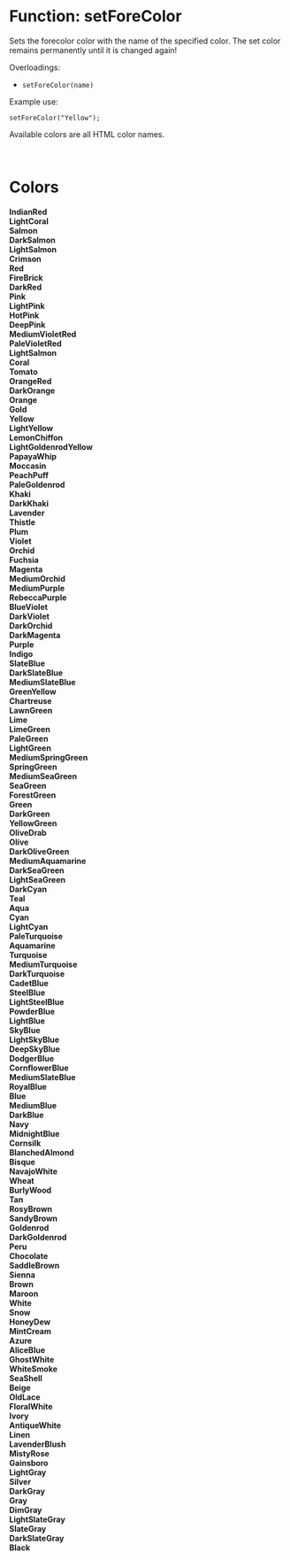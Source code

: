 # Function: setForeColor

Sets the forecolor color with the name of the specified color. The set color remains permanently until it is changed again!

Overloadings:
+ ``setForeColor(name)``

Example use:
```
setForeColor("Yellow");
```

Available colors are all HTML color names.

<br>

# Colors

<b>IndianRed<b><br>
<b>LightCoral<b><br>
<b>Salmon<b><br>
<b>DarkSalmon<b><br>
<b>LightSalmon<b><br>
<b>Crimson<b><br>
<b>Red<b><br>
<b>FireBrick<b><br>
<b>DarkRed<b><br>
<b>Pink<b><br>
<b>LightPink<b><br>
<b>HotPink<b><br>
<b>DeepPink<b><br>
<b>MediumVioletRed<b><br>
<b>PaleVioletRed<b><br>
<b>LightSalmon<b><br>
<b>Coral<b><br>
<b>Tomato<b><br>
<b>OrangeRed<b><br>
<b>DarkOrange<b><br>
<b>Orange<b><br>
<b>Gold<b><br>
<b>Yellow<b><br>
<b>LightYellow<b><br>
<b>LemonChiffon<b><br>
<b>LightGoldenrodYellow<b><br>
<b>PapayaWhip<b><br>
<b>Moccasin<b><br>
<b>PeachPuff<b><br>
<b>PaleGoldenrod<b><br>
<b>Khaki<b><br>
<b>DarkKhaki<b><br>
<b>Lavender<b><br>
<b>Thistle<b><br>
<b>Plum<b><br>
<b>Violet<b><br>
<b>Orchid<b><br>
<b>Fuchsia<b><br>
<b>Magenta<b><br>
<b>MediumOrchid<b><br>
<b>MediumPurple<b><br>
<b>RebeccaPurple<b><br>
<b>BlueViolet<b><br>
<b>DarkViolet<b><br>
<b>DarkOrchid<b><br>
<b>DarkMagenta<b><br>
<b>Purple<b><br>
<b>Indigo<b><br>
<b>SlateBlue<b><br>
<b>DarkSlateBlue<b><br>
<b>MediumSlateBlue<b><br>
<b>GreenYellow<b><br>
<b>Chartreuse<b><br>
<b>LawnGreen<b><br>
<b>Lime<b><br>
<b>LimeGreen<b><br>
<b>PaleGreen<b><br>
<b>LightGreen<b><br>
<b>MediumSpringGreen<b><br>
<b>SpringGreen<b><br>
<b>MediumSeaGreen<b><br>
<b>SeaGreen<b><br>
<b>ForestGreen<b><br>
<b>Green<b><br>
<b>DarkGreen<b><br>
<b>YellowGreen<b><br>
<b>OliveDrab<b><br>
<b>Olive<b><br>
<b>DarkOliveGreen<b><br>
<b>MediumAquamarine<b><br>
<b>DarkSeaGreen<b><br>
<b>LightSeaGreen<b><br>
<b>DarkCyan<b><br>
<b>Teal<b><br>
<b>Aqua<b><br>
<b>Cyan<b><br>
<b>LightCyan<b><br>
<b>PaleTurquoise<b><br>
<b>Aquamarine<b><br>
<b>Turquoise<b><br>
<b>MediumTurquoise<b><br>
<b>DarkTurquoise<b><br>
<b>CadetBlue<b><br>
<b>SteelBlue<b><br>
<b>LightSteelBlue<b><br>
<b>PowderBlue<b><br>
<b>LightBlue<b><br>
<b>SkyBlue<b><br>
<b>LightSkyBlue<b><br>
<b>DeepSkyBlue<b><br>
<b>DodgerBlue<b><br>
<b>CornflowerBlue<b><br>
<b>MediumSlateBlue<b><br>
<b>RoyalBlue<b><br>
<b>Blue<b><br>
<b>MediumBlue<b><br>
<b>DarkBlue<b><br>
<b>Navy<b><br>
<b>MidnightBlue<b><br>
<b>Cornsilk<b><br>
<b>BlanchedAlmond<b><br>
<b>Bisque<b><br>
<b>NavajoWhite<b><br>
<b>Wheat<b><br>
<b>BurlyWood<b><br>
<b>Tan<b><br>
<b>RosyBrown<b><br>
<b>SandyBrown<b><br>
<b>Goldenrod<b><br>
<b>DarkGoldenrod<b><br>
<b>Peru<b><br>
<b>Chocolate<b><br>
<b>SaddleBrown<b><br>
<b>Sienna<b><br>
<b>Brown<b><br>
<b>Maroon<b><br>
<b>White<b><br>
<b>Snow<b><br>
<b>HoneyDew<b><br>
<b>MintCream<b><br>
<b>Azure<b><br>
<b>AliceBlue<b><br>
<b>GhostWhite<b><br>
<b>WhiteSmoke<b><br>
<b>SeaShell<b><br>
<b>Beige<b><br>
<b>OldLace<b><br>
<b>FloralWhite<b><br>
<b>Ivory<b><br>
<b>AntiqueWhite<b><br>
<b>Linen<b><br>
<b>LavenderBlush<b><br>
<b>MistyRose<b><br>
<b>Gainsboro<b><br>
<b>LightGray<b><br>
<b>Silver<b><br>
<b>DarkGray<b><br>
<b>Gray<b><br>
<b>DimGray<b><br>
<b>LightSlateGray<b><br>
<b>SlateGray<b><br>
<b>DarkSlateGray<b><br>
<b>Black<b><br>
